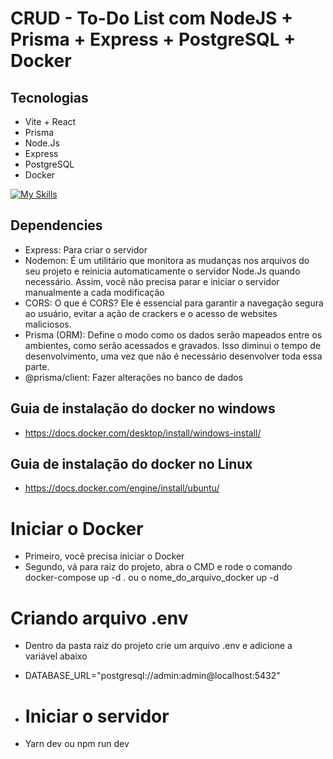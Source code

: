 # CRUD - To-Do List com NodeJS + Prisma + Express + PostgreSQL + Docker

## Tecnologias
- Vite + React
- Prisma
- Node.Js
- Express
- PostgreSQL
- Docker

[![My Skills](https://skillicons.dev/icons?i=vite,react,prisma,nodejs,express,postgresql,docker,&perline=10)](https://skillicons.dev)


## Dependencies
- Express: Para criar o servidor 
- Nodemon: É um utilitário que monitora as mudanças nos arquivos do seu projeto e reinicia automaticamente o servidor Node.Js quando necessário. Assim, você não precisa parar e iniciar o servidor manualmente a cada modificação
- CORS: O que é CORS? Ele é essencial para garantir a navegação segura ao usuário, evitar a ação de crackers e o acesso de websites maliciosos.
- Prisma (ORM): Define o modo como os dados serão mapeados entre os ambientes, como serão acessados e gravados. Isso diminui o tempo de desenvolvimento, uma vez que não é necessário desenvolver toda essa parte.
- @prisma/client: Fazer alterações no banco de dados


## Guia de instalação do docker no windows
- https://docs.docker.com/desktop/install/windows-install/
  
## Guia de instalação do docker no Linux
- https://docs.docker.com/engine/install/ubuntu/

# Iniciar o Docker
- Primeiro, você precisa iniciar o Docker
- Segundo, vá para raiz do projeto, abra o CMD e rode o comando docker-compose up -d . ou o nome_do_arquivo_docker up -d

# Criando arquivo .env 
- Dentro da pasta raiz do projeto crie um arquivo .env e adicione a variável abaixo
- DATABASE_URL="postgresql://admin:admin@localhost:5432"

- # Iniciar o servidor
- Yarn dev ou npm run dev
